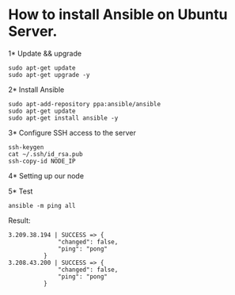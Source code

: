 # How to install Ansible on Ubuntu Server.
  
  1* Update && upgrade
        
    sudo apt-get update
    sudo apt-get upgrade -y

  2* Install Ansible
  
    sudo apt-add-repository ppa:ansible/ansible
    sudo apt-get update
    sudo apt-get install ansible -y
  
  3* Configure SSH access to the server
  
    ssh-keygen
    cat ~/.ssh/id_rsa.pub
    ssh-copy-id NODE_IP
  
  4* Setting up our node
  
  5* Test
  
    ansible -m ping all
   Result:
   
    3.209.38.194 | SUCCESS => {
                  "changed": false, 
                  "ping": "pong"
              }
    3.208.43.200 | SUCCESS => {
                  "changed": false, 
                  "ping": "pong"
              }

  
